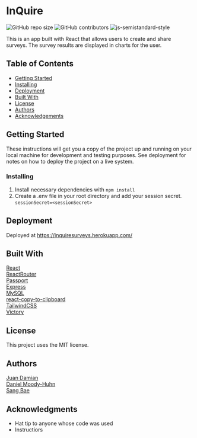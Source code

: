# InQuire
![GitHub repo size](https://img.shields.io/github/repo-size/damianjuan/Inquire) ![GitHub contributors](https://img.shields.io/github/contributors/damianjuan/InQuire) ![js-semistandard-style](https://img.shields.io/badge/code%20style-semistandard-brightgreen.svg)

This is an app built with React that allows users to create and share surveys. The survey results are displayed in charts for the user.

## Table of Contents
- [Getting Started](#getting-started)
- [Installing](#installing)
- [Deployment](#deployment)
- [Built With](#built-with)
- [License](#license)
- [Authors](#authors)
- [Acknowledgements](#acknowledgments)

## Getting Started

These instructions will get you a copy of the project up and running on
your local machine for development and testing purposes. See deployment
for notes on how to deploy the project on a live system.

### Installing

1. Install necessary dependencies with ```npm install```
2. Create a .env file in your root directory and add your session secret.
```sessionSecret=<sessionSecret>```

## Deployment

Deployed at https://inquiresurveys.herokuapp.com/

## Built With

  [React](https://reactjs.org/)  
  [ReactRouter](https://reactrouter.com/)  
  [Passport](http://www.passportjs.org/)  
  [Express](http://expressjs.com/)  
  [MySQL](https://www.mysql.com/)  
  [react-copy-to-clipboard](https://github.com/nkbt/react-copy-to-clipboard)  
  [TailwindCSS](https://tailwindcss.com/)  
  [Victory](https://formidable.com/open-source/victory/) 

## License
This project uses the MIT license. 

## Authors
[Juan Damian](https://github.com/damianjuan)  
[Daniel Moody-Huhn](https://github.com/HuhnDaniel)  
[Sang Bae](https://github.com/sw2bae)

## Acknowledgments

  - Hat tip to anyone whose code was used
  - Instructiors
